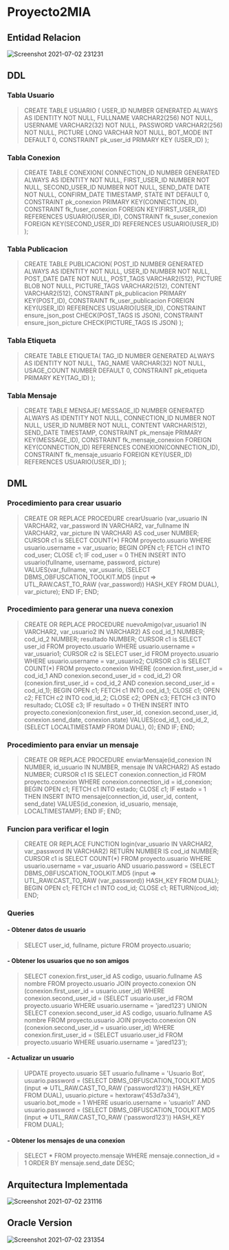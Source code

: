 # Proyecto2MIA

## Entidad Relacion
![Screenshot 2021-07-02 231231](https://user-images.githubusercontent.com/48371383/124343713-fe19b700-db8a-11eb-9584-379424d16ed1.png)

## DDL

### Tabla Usuario
>CREATE TABLE USUARIO (
  USER_ID NUMBER GENERATED ALWAYS AS IDENTITY NOT NULL, 
  FULLNAME VARCHAR2(256) NOT NULL, 
  USERNAME VARCHAR2(32) NOT NULL, 
  PASSWORD VARCHAR2(256) NOT NULL, 
  PICTURE LONG VARCHAR NOT NULL, 
  BOT_MODE INT DEFAULT 0, 
  CONSTRAINT pk_user_id PRIMARY KEY (USER_ID)
);
### Tabla Conexion
>CREATE TABLE CONEXION(
	CONNECTION_ID NUMBER GENERATED ALWAYS AS IDENTITY NOT NULL,
	FIRST_USER_ID NUMBER NOT NULL,
	SECOND_USER_ID NUMBER NOT NULL,
	SEND_DATE DATE NOT NULL,
	CONFIRM_DATE TIMESTAMP,
	STATE INT DEFAULT 0,
	CONSTRAINT pk_conexion PRIMARY KEY(CONNECTION_ID),
	CONSTRAINT fk_fuser_conexion FOREIGN KEY(FIRST_USER_ID)
		REFERENCES USUARIO(USER_ID),
	CONSTRAINT fk_suser_conexion FOREIGN KEY(SECOND_USER_ID)
		REFERENCES USUARIO(USER_ID)
);
### Tabla Publicacion
>CREATE TABLE PUBLICACION(
	POST_ID NUMBER GENERATED ALWAYS AS IDENTITY NOT NULL,
	USER_ID NUMBER NOT NULL,
	POST_DATE DATE NOT NULL,
	POST_TAGS VARCHAR2(512),
	PICTURE BLOB NOT NULL,
	PICTURE_TAGS VARCHAR2(512),
	CONTENT VARCHAR2(512),
	CONSTRAINT pk_publicacion PRIMARY KEY(POST_ID),
	CONSTRAINT fk_user_publicacion FOREIGN KEY(USER_ID)
		REFERENCES USUARIO(USER_ID),
	CONSTRAINT ensure_json_post CHECK(POST_TAGS IS JSON),
	CONSTRAINT ensure_json_picture CHECK(PICTURE_TAGS IS JSON)
);
### Tabla Etiqueta
>CREATE TABLE ETIQUETA(
	TAG_ID NUMBER GENERATED ALWAYS AS IDENTITY NOT NULL,
	TAG_NAME VARCHAR(32) NOT NULL,
	USAGE_COUNT NUMBER DEFAULT 0,
	CONSTRAINT pk_etiqueta PRIMARY KEY(TAG_ID)
);
### Tabla Mensaje
>CREATE TABLE MENSAJE(
	MESSAGE_ID NUMBER GENERATED ALWAYS AS IDENTITY NOT NULL,
	CONNECTION_ID NUMBER NOT NULL,
	USER_ID NUMBER NOT NULL,
	CONTENT VARCHAR(512),
	SEND_DATE TIMESTAMP,
	CONSTRAINT pk_mensaje PRIMARY KEY(MESSAGE_ID),
	CONSTRAINT fk_mensaje_conexion FOREIGN KEY(CONNECTION_ID)
		REFERENCES CONEXION(CONNECTION_ID),
	CONSTRAINT fk_mensaje_usuario FOREIGN KEY(USER_ID)
		REFERENCES USUARIO(USER_ID)
);

## DML

### Procedimiento para crear usuario
>CREATE OR REPLACE PROCEDURE crearUsuario (var_usuario IN VARCHAR2, var_password IN VARCHAR2, var_fullname IN VARCHAR2, var_picture IN VARCHAR) AS
	cod_user NUMBER;
	CURSOR c1 is SELECT COUNT(*) FROM proyecto.usuario WHERE usuario.username = var_usuario;
	BEGIN
	    OPEN c1;
	    FETCH c1 INTO cod_user;
	    CLOSE c1;
	    IF cod_user = 0 THEN
	        INSERT INTO usuario(fullname, username, password, picture) VALUES(var_fullname, var_usuario, 
	        (SELECT DBMS_OBFUSCATION_TOOLKIT.MD5 (input => UTL_RAW.CAST_TO_RAW (var_password)) HASH_KEY FROM DUAL), var_picture);
	    END IF;
	END;
### Procedimiento para generar una nueva conexion
>CREATE OR REPLACE PROCEDURE nuevoAmigo(var_usuario1 IN VARCHAR2, var_usuario2 IN VARCHAR2)
	AS
	cod_id_1 NUMBER;
	cod_id_2 NUMBER;
	resultado NUMBER;
	CURSOR c1 is SELECT user_id FROM proyecto.usuario WHERE usuario.username = var_usuario1;
	CURSOR c2 is SELECT user_id FROM proyecto.usuario WHERE usuario.username = var_usuario2;
	CURSOR c3 is SELECT COUNT(*) FROM proyecto.conexion WHERE (conexion.first_user_id = cod_id_1 AND conexion.second_user_id = cod_id_2) OR (conexion.first_user_id = cod_id_2 AND conexion.second_user_id = cod_id_1);
	BEGIN
	    OPEN c1;
	    FETCH c1 INTO cod_id_1;
	    CLOSE c1;
	    OPEN c2;
	    FETCH c2 INTO cod_id_2;
	    CLOSE c2;
	    OPEN c3;
	    FETCH c3 INTO resultado;
	    CLOSE c3;
	    IF resultado = 0 THEN
	        INSERT INTO proyecto.conexion(conexion.first_user_id, conexion.second_user_id, conexion.send_date, conexion.state)
	            VALUES(cod_id_1, cod_id_2, (SELECT LOCALTIMESTAMP FROM DUAL), 0); 
	    END IF;
	END;
### Procedimiento para enviar un mensaje
>CREATE OR REPLACE PROCEDURE enviarMensaje(id_conexion IN NUMBER, id_usuario IN NUMBER, mensaje IN VARCHAR2)
	AS
	estado NUMBER;
	CURSOR c1 IS SELECT conexion.connection_id FROM proyecto.conexion WHERE conexion.connection_id = id_conexion;
	BEGIN
	    OPEN c1;
	    FETCH c1 INTO estado;
	    CLOSE c1;
	    IF estado = 1 THEN
	        INSERT INTO mensaje(connection_id, user_id, content, send_date) VALUES(id_conexion, id_usuario, mensaje, LOCALTIMESTAMP);
	    END IF;
	END;
### Funcion para verificar el login
>CREATE OR REPLACE FUNCTION login(var_usuario IN VARCHAR2, var_password IN VARCHAR2)
	RETURN NUMBER
	IS
	cod_id NUMBER;
	CURSOR c1 is SELECT COUNT(*) FROM proyecto.usuario WHERE usuario.username = var_usuario AND
	    usuario.password = (SELECT DBMS_OBFUSCATION_TOOLKIT.MD5 (input => UTL_RAW.CAST_TO_RAW (var_password)) HASH_KEY FROM DUAL);
	BEGIN
	    OPEN c1;
	    FETCH c1 INTO cod_id;
	    CLOSE c1;
	    RETURN(cod_id);
	END;
### Queries
#### - Obtener datos de usuario
>SELECT user_id, fullname, picture FROM proyecto.usuario;
#### - Obtener los usuarios que no son amigos
> SELECT conexion.first_user_id AS codigo, usuario.fullname AS nombre FROM proyecto.usuario
	JOIN proyecto.conexion ON (conexion.first_user_id = usuario.user_id)
	WHERE conexion.second_user_id = (SELECT usuario.user_id FROM proyecto.usuario WHERE usuario.username = 'jared123')
	UNION
	SELECT conexion.second_user_id AS codigo, usuario.fullname AS nombre FROM proyecto.usuario
	JOIN proyecto.conexion ON (conexion.second_user_id = usuario.user_id)
	WHERE conexion.first_user_id = (SELECT usuario.user_id FROM proyecto.usuario WHERE usuario.username = 'jared123');
#### - Actualizar un usuario
>UPDATE proyecto.usuario
	SET usuario.fullname = 'Usuario Bot', usuario.password = (SELECT DBMS_OBFUSCATION_TOOLKIT.MD5 (input => UTL_RAW.CAST_TO_RAW ('password123')) HASH_KEY FROM DUAL),
	usuario.picture = hextoraw('453d7a34'), usuario.bot_mode = 1
	WHERE usuario.username = 'usuario1' AND usuario.password = (SELECT DBMS_OBFUSCATION_TOOLKIT.MD5 (input => UTL_RAW.CAST_TO_RAW ('password123')) HASH_KEY FROM DUAL);
#### - Obtener los mensajes de una conexion
>SELECT * FROM proyecto.mensaje WHERE mensaje.connection_id = 1 ORDER BY mensaje.send_date DESC;
>
## Arquitectura Implementada

![Screenshot 2021-07-02 231116](https://user-images.githubusercontent.com/48371383/124343701-de828e80-db8a-11eb-8cd7-cf47ada749b5.png)

## Oracle Version

![Screenshot 2021-07-02 231354](https://user-images.githubusercontent.com/48371383/124343752-3a4d1780-db8b-11eb-8732-04fb17f297ca.png)
